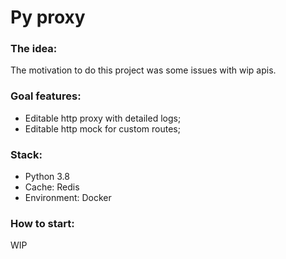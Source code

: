 # Py proxy

### The idea:
The motivation to do this project was some issues with wip apis.

### Goal features:
* Editable http proxy with detailed logs;
* Editable http mock for custom routes;

### Stack:
* Python 3.8
* Cache: Redis
* Environment: Docker


### How to start:
WIP